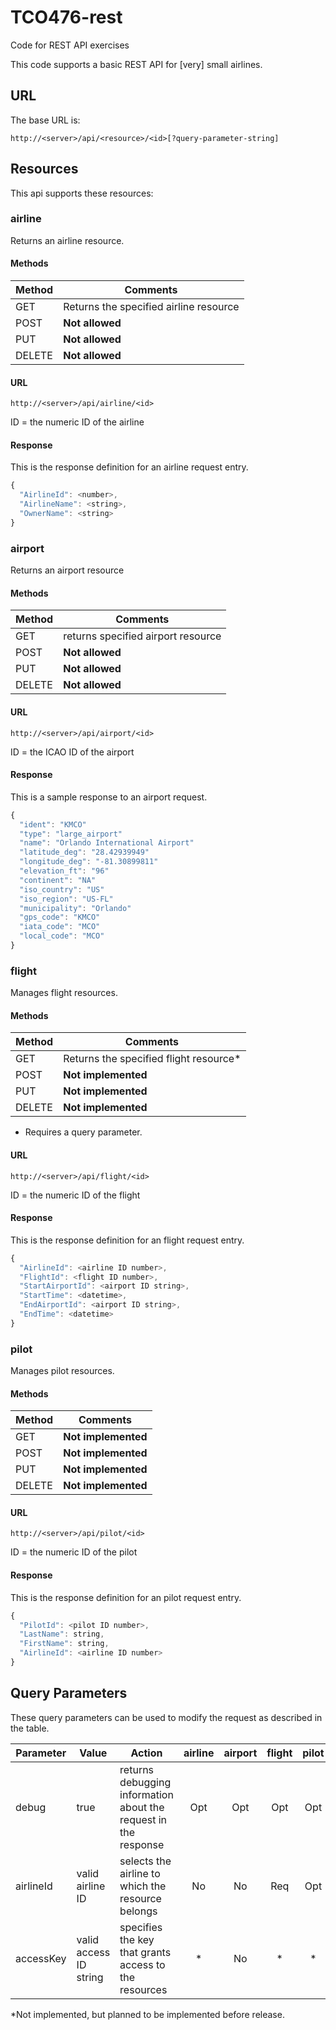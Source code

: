 # TCO476-rest
Code for REST API exercises

This code supports a basic REST API for \[very\] small airlines.

## URL

The base URL is:

```
http://<server>/api/<resource>/<id>[?query-parameter-string]
``` 

## Resources

This api supports these resources:

### airline

Returns an airline resource.


#### Methods

| Method | Comments |
|--------|----------|
| GET | Returns the specified airline resource |
| POST | **Not allowed** |
| PUT | **Not allowed** |
| DELETE | **Not allowed** |

#### URL

```
http://<server>/api/airline/<id>
```

ID = the numeric ID of the airline

#### Response

This is the response definition for an airline request entry.

```javascript
{
  "AirlineId": <number>,
  "AirlineName": <string>,
  "OwnerName": <string>
}
```

### airport

Returns an airport resource

#### Methods

| Method | Comments |
|--------|----------|
| GET | returns specified airport resource |
| POST | **Not allowed** |
| PUT | **Not allowed** |
| DELETE | **Not allowed** |

#### URL

```
http://<server>/api/airport/<id>
```

ID = the ICAO ID of the airport

#### Response

This is a sample response to an airport request.

```javascript
{
  "ident": "KMCO"
  "type": "large_airport"
  "name": "Orlando International Airport"
  "latitude_deg": "28.42939949"
  "longitude_deg": "-81.30899811"
  "elevation_ft": "96"
  "continent": "NA"
  "iso_country": "US"
  "iso_region": "US-FL"
  "municipality": "Orlando"
  "gps_code": "KMCO"
  "iata_code": "MCO"
  "local_code": "MCO"
}
```

### flight

Manages flight resources.

#### Methods

| Method | Comments |
|--------|----------|
| GET | Returns the specified flight resource* |
| POST | **Not implemented** |
| PUT | **Not implemented** |
| DELETE | **Not implemented** |

* Requires a query parameter.

#### URL

```
http://<server>/api/flight/<id>
```

ID = the numeric ID of the flight

#### Response

This is the response definition for an flight request entry.

```javascript
{
  "AirlineId": <airline ID number>,
  "FlightId": <flight ID number>,
  "StartAirportId": <airport ID string>,
  "StartTime": <datetime>,
  "EndAirportId": <airport ID string>,
  "EndTime": <datetime>
}
```

### pilot

Manages pilot resources.

#### Methods

| Method | Comments |
|--------|----------|
| GET | **Not implemented** |
| POST | **Not implemented** |
| PUT | **Not implemented** |
| DELETE | **Not implemented** |

#### URL

```
http://<server>/api/pilot/<id>
```

ID = the numeric ID of the pilot

#### Response

This is the response definition for an pilot request entry.

```javascript
{
  "PilotId": <pilot ID number>,
  "LastName": string,
  "FirstName": string,
  "AirlineId": <airline ID number>
}
```


## Query Parameters

These query parameters can be used to modify the request as described in the table.

| Parameter | Value | Action | airline | airport | flight | pilot |
|-----------|-------|--------|:-------:|:-------:|:------:|:-----:|
| debug     | true | returns debugging information about the request in the response | Opt | Opt | Opt | Opt |
| airlineId | valid airline ID | selects the airline to which the resource belongs | No | No | Req | Opt |
| accessKey | valid access ID string | specifies the key that grants access to the resources | * | No | * | * |

*Not implemented, but planned to be implemented before release.
